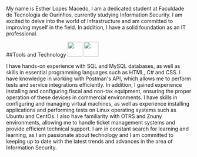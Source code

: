 My name is Esther Lopes Macedo, I am a dedicated student at Faculdade de Tecnologia de Ourinhos, currently studying Information Security. I am excited to delve into the world of Infrastructure and am committed to improving myself in the field. In addition, I have a solid foundation as an IT professional.

##Tools and Technology
<img src="https://cdn.jsdelivr.net/gh/devicons/devicon/icons/debian/debian-original-wordmark.svg" widht="40" height="40" />
<img src="https://cdn.jsdelivr.net/gh/devicons/devicon/icons/linux/linux-original.svg" widht="40" height="40" />


I have hands-on experience with SQL and MySQL databases, as well as skills in essential programming languages ​​such as HTML, C# and CSS. I have knowledge in working with Postman's API, which allows me to perform tests and service integrations efficiently.
In addition, I gained experience installing and configuring fiscal and non-tax equipment, ensuring the proper operation of these devices in commercial environments. I have skills in configuring and managing virtual machines, as well as experience installing applications and performing tests on Linux operating systems such as Ubuntu and CentOs.
I also have familiarity with OTRS and Znuny environments, allowing me to handle ticket management systems and provide efficient technical support.
I am in constant search for learning and learning, as I am passionate about technology and I am committed to keeping up to date with the latest trends and advances in the area of ​​Information Security.
